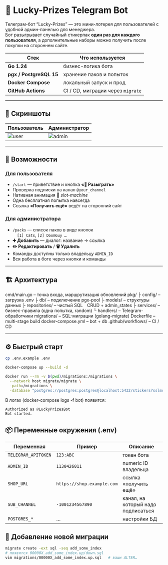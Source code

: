 # 🎰 Lucky-Prizes Telegram Bot

Телеграм-бот “Lucky-Prizes” — это мини-лотерея для пользователей с удобной
админ-панелью для менеджера.  
Бот разыгрывает случайный стикерпак **один раз для каждого пользователя**,
а дополнительные наборы можно получить после покупки на стороннем сайте.

| Стек                    | Что используется |
|-------------------------|------------------|
| **Go 1.24**             | бизнес-логика бота |
| **pgx / PostgreSQL 15** | хранение паков и попыток |
| **Docker Compose**      | локальный запуск и прод |
| **GitHub Actions** | CI / CD, миграции через `migrate` |

---

## 📸 Скриншоты

| Пользователь | Администратор |
|--------------|---------------|
| ![user](docs/img/user.png) | ![admin](docs/img/admin.png) |

---

## 🚀 Возможности

### Для пользователя
* `/start` — приветствие и кнопка **«🎲 Разыграть»**
* Проверка подписки на канал `@your_channel`
* Нативная анимация 🎰 *slot-machine*
* Одна бесплатная попытка навсегда
* Cсылка **«Получить ещё»** ведёт на сторонний сайт

### Для администратора
* `/packs` — список паков в виде кнопок  
  `[1] Cats`, `[2] DoomGuy …`
* **➕ Добавить** — диалог: название → ссылка
* **✏️ Редактировать** / **🗑️ Удалить**
* Команды доступны только владельцу `ADMIN_ID`
* Вся работа в боте через кнопки и команды

---

## 🏗️ Архитектура

cmd/main.go – точка входа, маршрутизация обновлений
pkg/
├ config/ – загрузка .env
├ db/ – подключение pgx-pool
├ models/ – структуры данных
├ repositories/ – чистый SQL CRUD + admin_states
├ services/ – бизнес-правила (одна попытка, random)
└ handlers/ – Telegram-обработчики
migrations/ – SQL-миграции (golang-migrate)
Dockerfile – multi-stage build
docker-compose.yml – bot + db
.github/workflows/ – CI / CD

---

## ⚙️ Быстрый старт

```bash
cp .env.example .env

docker-compose up --build -d

docker run --rm -v $(pwd)/migrations:/migrations \
  --network host migrate/migrate \
  -path=/migrations \
  -database "postgres://postgres:postgres@localhost:5432/stickers?sslmode=disable" up
```

В логах (docker-compose logs -f bot) появится:

```bash
Authorized as @LuckyPrizesBot
Bot started.
```

## 📦 Переменные окружения (.env)

| Переменная          | Пример                     | Описание                          |
| ------------------- | -------------------------- | --------------------------------- |
| `TELEGRAM_APITOKEN` | `123:ABC`                  | токен бота                        |
| `ADMIN_ID`          | `1130426011`               | numeric ID владельца              |
| `SHOP_URL`          | `https://shop.example.com` | ссылка «получить ещё»             |
| `SUB_CHANNEL`       | `-1001234567890`           | канал, на который надо подписаться |
| `POSTGRES_*`        | …                          | настройки БД           |

## 🧪 Добавление новой миграции

```bash
migrate create -ext sql -seq add_some_index
# появятся 00000X_add_some_index.up/down.sql
vim migrations/00000X_add_some_index.up.sql   # ваши ALTER…
```

